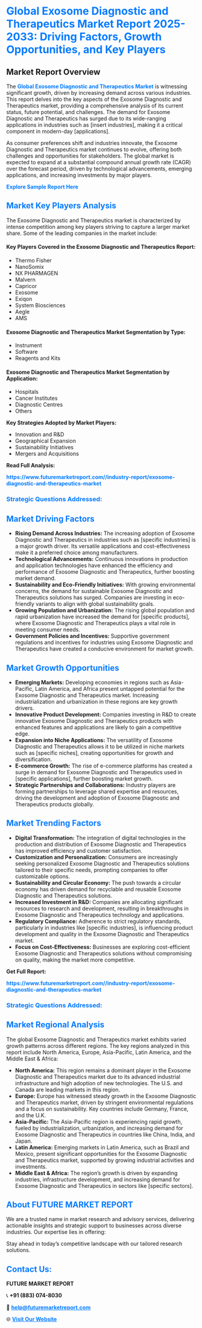 <h1 style="color: #007BFF;">Global Exosome Diagnostic and Therapeutics Market Report 2025-2033: Driving Factors, Growth Opportunities, and Key Players</h1>

<section id="overview">
<h2>Market Report Overview</h2>
<p>The <a href="https://www.futuremarketreport.com//industry-report/exosome-diagnostic-and-therapeutics-market" style="color: #007BFF; text-decoration: none;"><strong>Global Exosome Diagnostic and Therapeutics Market</strong></a> is witnessing significant growth, driven by increasing demand across various industries. This report delves into the key aspects of the Exosome Diagnostic and Therapeutics market, providing a comprehensive analysis of its current status, future potential, and challenges. The demand for Exosome Diagnostic and Therapeutics has surged due to its wide-ranging applications in industries such as [insert industries], making it a critical component in modern-day [applications].</p>
<p>As consumer preferences shift and industries innovate, the Exosome Diagnostic and Therapeutics market continues to evolve, offering both challenges and opportunities for stakeholders. The global market is expected to expand at a substantial compound annual growth rate (CAGR) over the forecast period, driven by technological advancements, emerging applications, and increasing investments by major players.</p>
</section>

<section id="overview">
<p><a href="https://www.futuremarketreport.com//request-sample/reportId=54358" style="color: #007BFF; text-decoration: none;"><strong>Explore Sample Report Here</strong></a></p>
</section>

<section id="key-players">
<h2 style="color: #007BFF;">Market Key Players Analysis</h2>
<p>The Exosome Diagnostic and Therapeutics market is characterized by intense competition among key players striving to capture a larger market share. Some of the leading companies in the market include:</p>
<h4>Key Players Covered in the Exosome Diagnostic and Therapeutics Report:</h4>
<ul><li>Thermo Fisher</li><li>NanoSomix</li><li>NX PHARMAGEN</li><li>Malvern</li><li>Capricor</li><li>Exosome</li><li>Exiqon</li><li>System Biosciences</li><li>Aegle</li><li>AMS</li></ul>
<h4>Exosome Diagnostic and Therapeutics Market Segmentation by Type:</h4>
<ul><li>Instrument</li><li>Software</li><li>Reagents and Kits</li></ul>

<h4>Exosome Diagnostic and Therapeutics Market Segmentation by Application:</h4>
<ul><li>Hospitals</li><li>Cancer Institutes</li><li>Diagnostic Centres</li><li>Others</li></ul>
<p><strong>Key Strategies Adopted by Market Players:</strong></p>
<ul>
<li>Innovation and R&D</li>
<li>Geographical Expansion</li>
<li>Sustainability Initiatives</li>
<li>Mergers and Acquisitions</li>
</ul>
</section>

<section>
<p><strong>Read Full Analysis: </strong></p><a href="https://www.futuremarketreport.com//industry-report/exosome-diagnostic-and-therapeutics-market" style="color: #007BFF; text-decoration: none;"><strong>https://www.futuremarketreport.com//industry-report/exosome-diagnostic-and-therapeutics-market</strong></a>
<h3 style="color: #007BFF;">Strategic Questions Addressed:</h3>
</section>

<section id="driving-factors">
<h2 style="color: #007BFF;">Market Driving Factors</h2>
<ul>
<li><strong>Rising Demand Across Industries:</strong> The increasing adoption of Exosome Diagnostic and Therapeutics in industries such as [specific industries] is a major growth driver. Its versatile applications and cost-effectiveness make it a preferred choice among manufacturers.</li>
<li><strong>Technological Advancements:</strong> Continuous innovations in production and application technologies have enhanced the efficiency and performance of Exosome Diagnostic and Therapeutics, further boosting market demand.</li>
<li><strong>Sustainability and Eco-Friendly Initiatives:</strong> With growing environmental concerns, the demand for sustainable Exosome Diagnostic and Therapeutics solutions has surged. Companies are investing in eco-friendly variants to align with global sustainability goals.</li>
<li><strong>Growing Population and Urbanization:</strong> The rising global population and rapid urbanization have increased the demand for [specific products], where Exosome Diagnostic and Therapeutics plays a vital role in meeting consumer needs.</li>
<li><strong>Government Policies and Incentives:</strong> Supportive government regulations and incentives for industries using Exosome Diagnostic and Therapeutics have created a conducive environment for market growth.</li>
</ul>
</section>

<section id="growth-opportunities">
<h2 style="color: #007BFF;">Market Growth Opportunities</h2>
<ul>
<li><strong>Emerging Markets:</strong> Developing economies in regions such as Asia-Pacific, Latin America, and Africa present untapped potential for the Exosome Diagnostic and Therapeutics market. Increasing industrialization and urbanization in these regions are key growth drivers.</li>
<li><strong>Innovative Product Development:</strong> Companies investing in R&D to create innovative Exosome Diagnostic and Therapeutics products with enhanced features and applications are likely to gain a competitive edge.</li>
<li><strong>Expansion into Niche Applications:</strong> The versatility of Exosome Diagnostic and Therapeutics allows it to be utilized in niche markets such as [specific niches], creating opportunities for growth and diversification.</li>
<li><strong>E-commerce Growth:</strong> The rise of e-commerce platforms has created a surge in demand for Exosome Diagnostic and Therapeutics used in [specific applications], further boosting market growth.</li>
<li><strong>Strategic Partnerships and Collaborations:</strong> Industry players are forming partnerships to leverage shared expertise and resources, driving the development and adoption of Exosome Diagnostic and Therapeutics products globally.</li>
</ul>
</section>

<section id="trending-factors">
<h2 style="color: #007BFF;">Market Trending Factors</h2>
<ul>
<li><strong>Digital Transformation:</strong> The integration of digital technologies in the production and distribution of Exosome Diagnostic and Therapeutics has improved efficiency and customer satisfaction.</li>
<li><strong>Customization and Personalization:</strong> Consumers are increasingly seeking personalized Exosome Diagnostic and Therapeutics solutions tailored to their specific needs, prompting companies to offer customizable options.</li>
<li><strong>Sustainability and Circular Economy:</strong> The push towards a circular economy has driven demand for recyclable and reusable Exosome Diagnostic and Therapeutics solutions.</li>
<li><strong>Increased Investment in R&D:</strong> Companies are allocating significant resources to research and development, resulting in breakthroughs in Exosome Diagnostic and Therapeutics technology and applications.</li>
<li><strong>Regulatory Compliance:</strong> Adherence to strict regulatory standards, particularly in industries like [specific industries], is influencing product development and quality in the Exosome Diagnostic and Therapeutics market.</li>
<li><strong>Focus on Cost-Effectiveness:</strong> Businesses are exploring cost-efficient Exosome Diagnostic and Therapeutics solutions without compromising on quality, making the market more competitive.</li>
</ul>
</section>

<section>
<p><strong>Get Full Report: </strong></p><a href="https://www.futuremarketreport.com//industry-report/exosome-diagnostic-and-therapeutics-market" style="color: #007BFF; text-decoration: none;"><strong>https://www.futuremarketreport.com//industry-report/exosome-diagnostic-and-therapeutics-market</strong></a>
<h3 style="color: #007BFF;">Strategic Questions Addressed:</h3>
</section>


<section id="regional-analysis">
<h2 style="color: #007BFF;">Market Regional Analysis</h2>
<p>The global Exosome Diagnostic and Therapeutics market exhibits varied growth patterns across different regions. The key regions analyzed in this report include North America, Europe, Asia-Pacific, Latin America, and the Middle East & Africa:</p>
<ul>
<li><strong>North America:</strong> This region remains a dominant player in the Exosome Diagnostic and Therapeutics market due to its advanced industrial infrastructure and high adoption of new technologies. The U.S. and Canada are leading markets in this region.</li>
<li><strong>Europe:</strong> Europe has witnessed steady growth in the Exosome Diagnostic and Therapeutics market, driven by stringent environmental regulations and a focus on sustainability. Key countries include Germany, France, and the U.K.</li>
<li><strong>Asia-Pacific:</strong> The Asia-Pacific region is experiencing rapid growth, fueled by industrialization, urbanization, and increasing demand for Exosome Diagnostic and Therapeutics in countries like China, India, and Japan.</li>
<li><strong>Latin America:</strong> Emerging markets in Latin America, such as Brazil and Mexico, present significant opportunities for the Exosome Diagnostic and Therapeutics market, supported by growing industrial activities and investments.</li>
<li><strong>Middle East & Africa:</strong> The region’s growth is driven by expanding industries, infrastructure development, and increasing demand for Exosome Diagnostic and Therapeutics in sectors like [specific sectors].</li>
</ul>
</section>

<footer>
<h2 style="color: #007BFF;">About FUTURE MARKET REPORT</h2>
<p>We are a trusted name in market research and advisory services, delivering actionable insights and strategic support to businesses across diverse industries. Our expertise lies in offering:</p>

<p>Stay ahead in today’s competitive landscape with our tailored research solutions.</p>

<h2 style="color: #007BFF;">Contact Us:</h2>
<p><strong>FUTURE MARKET REPORT</strong></p>
<p>📞 <strong>+91 (883) 074-8030</strong></p>
<p>📧 <strong><a href="mailto:help@futuremarketreport.com" style="color: #007BFF;">help@futuremarketreport.com</a></strong></p>
<p>🌐 <strong><a href="https://www.futuremarketreport.com/" style="color: #007BFF;">Visit Our Website</a></strong></p>
</footer>
